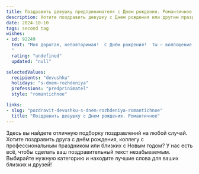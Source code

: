 ```yaml
---
title: Поздравить девушку предпринимателя c Днем рождения. Романтичное
description: Хотите поздравить девушку c Днем рождения или другим праздником? Наш ИИ создаст незабываемое поздравление, а вы обязательно выделитесь среди других.  
date: 2024-10-10
tags: second tag
wishes:
- id: 92249
  text: "Моя дорогая, неповторимая!  С Днём рождения!  Ты – воплощение силы, грации и нежности, успешная предпринимательница, которая покоряет вершины, и при этом остаётся такой же очаровательной и женственной. Пусть в твоей жизни всегда будет место для больших и светлых чувств, вдохновения, радости и, конечно же, любви!  Желаю тебе всего самого прекрасного, исполнения всех желаний и бесконечного счастья!  Пусть каждый твой день будет наполнен яркими красками и незабываемыми моментами.  Я люблю тебя!
  "
  rating: "undefined"
  updated: "null"

selectedValues:
  recipients: "devushku"
  holidays: "s-dnem-rozhdeniya"
  professions: "predprinimatel"
  style: "romantichnoe"

links:
- slug: "pozdravit-devushku-s-dnem-rozhdeniya-romantichnoe"
  title: "Поздравить девушку c Днем рождения. Романтичное"
---
```


Здесь вы найдете отличную подборку поздравлений на любой случай. 
Хотите поздравить друга с днём рождения, коллегу с профессиональным праздником или близких с Новым годом? У нас есть всё, чтобы сделать ваш поздравительный текст незабываемым. Выбирайте нужную категорию и находите лучшие слова для ваших близких и друзей!
